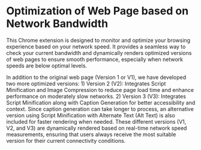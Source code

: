 # Optimization of Web Page based on Network Bandwidth
This Chrome extension is designed to monitor and optimize your browsing experience based on your network speed. It provides a seamless way to check your current bandwidth and dynamically renders optimized versions of web pages to ensure smooth performance, especially when network speeds are below optimal levels.

In addition to the original web page (Version 1 or V1), we have developed two more optimized versions:
           1) Version 2 (V2): Integrates Script Minification and Image Compression to reduce page load time and enhance performance on moderately slow networks.
           2) Version 3 (V3): Integrates Script Minification along with Caption Generation for better accessibility and context. Since caption generation can take longer to process, an alternative version using 
                              Script Minification with Alternate Text (Alt Text) is also included for faster rendering when needed.
These different versions (V1, V2, and V3) are dynamically rendered based on real-time network speed measurements, ensuring that users always receive the most suitable version for their current connectivity conditions.
